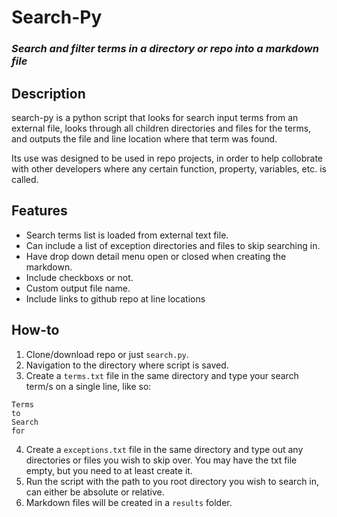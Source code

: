 # Search-Py
### *Search and filter terms in a directory or repo into a markdown file*

## Description
search-py is a python script that looks for search input terms from an external file, looks through all children directories and files for the terms, and outputs the file and line location where that term was found. 

Its use was designed to be used in repo projects, in order to help collobrate with other developers where any certain function, property, variables, etc. is called. 

## Features
- Search terms list is loaded from external text file.
- Can include a list of exception directories and files to skip searching in.
- Have drop down detail menu open or closed when creating the markdown.
- Include checkboxs or not.
- Custom output file name.
- Include links to github repo at line locations

## How-to
1. Clone/download repo or just `search.py`.
2. Navigation to the directory where script is saved.
3. Create a `terms.txt` file in the same directory and type your search term/s on a single line, like so:
```
Terms
to
Search
for

```
4. Create a `exceptions.txt` file in the same directory and type out any directories or files you wish to skip over. You may have the txt file empty, but you need to at least create it.
5. Run the script with the path to you root directory you wish to search in, can either be absolute or relative.
6. Markdown files will be created in a `results` folder.

